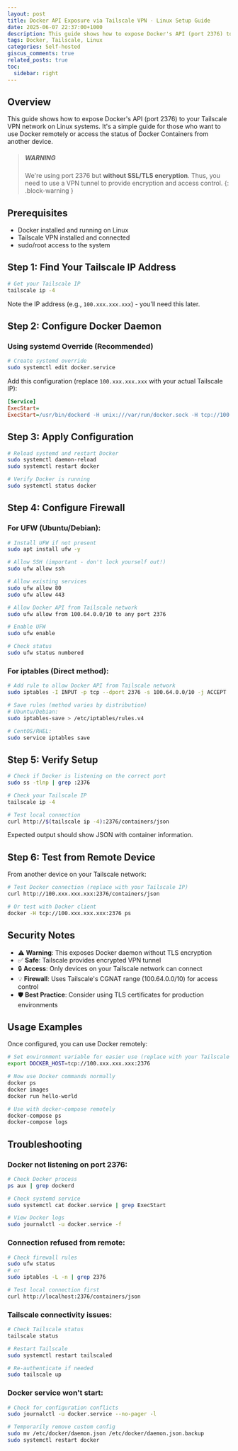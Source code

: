 ```yaml
---
layout: post
title: Docker API Exposure via Tailscale VPN - Linux Setup Guide
date: 2025-06-07 22:37:00+1000
description: This guide shows how to expose Docker's API (port 2376) to your Tailscale VPN network on Linux systems.
tags: Docker, Tailscale, Linux
categories: Self-hosted
giscus_comments: true
related_posts: true
toc:
  sidebar: right
---
```


## Overview

This guide shows how to expose Docker's API (port 2376) to your Tailscale VPN network on Linux systems. It's a simple guide for those who want to use Docker remotely or access the status of Docker Containers from another device.

> ##### WARNING
>
> We're using port 2376 but **without SSL/TLS encryption**. Thus, you need to use a VPN tunnel to provide encryption and access control.
{: .block-warning }

## Prerequisites

- Docker installed and running on Linux
- Tailscale VPN installed and connected
- sudo/root access to the system

## Step 1: Find Your Tailscale IP Address

```bash
# Get your Tailscale IP
tailscale ip -4
```

Note the IP address (e.g., `100.xxx.xxx.xxx`) - you'll need this later.

## Step 2: Configure Docker Daemon

### Using systemd Override (Recommended)

```bash
# Create systemd override
sudo systemctl edit docker.service
```

Add this configuration (replace `100.xxx.xxx.xxx` with your actual Tailscale IP):

```ini
[Service]
ExecStart=
ExecStart=/usr/bin/dockerd -H unix:///var/run/docker.sock -H tcp://100.xxx.xxx.xxx:2376 --containerd=/run/containerd/containerd.sock
```

## Step 3: Apply Configuration

```bash
# Reload systemd and restart Docker
sudo systemctl daemon-reload
sudo systemctl restart docker

# Verify Docker is running
sudo systemctl status docker
```

## Step 4: Configure Firewall

### For UFW (Ubuntu/Debian):

```bash
# Install UFW if not present
sudo apt install ufw -y

# Allow SSH (important - don't lock yourself out!)
sudo ufw allow ssh

# Allow existing services
sudo ufw allow 80
sudo ufw allow 443

# Allow Docker API from Tailscale network
sudo ufw allow from 100.64.0.0/10 to any port 2376

# Enable UFW
sudo ufw enable

# Check status
sudo ufw status numbered
```

### For iptables (Direct method):

```bash
# Add rule to allow Docker API from Tailscale network
sudo iptables -I INPUT -p tcp --dport 2376 -s 100.64.0.0/10 -j ACCEPT

# Save rules (method varies by distribution)
# Ubuntu/Debian:
sudo iptables-save > /etc/iptables/rules.v4

# CentOS/RHEL:
sudo service iptables save
```

## Step 5: Verify Setup

```bash
# Check if Docker is listening on the correct port
sudo ss -tlnp | grep :2376

# Check your Tailscale IP
tailscale ip -4

# Test local connection
curl http://$(tailscale ip -4):2376/containers/json
```

Expected output should show JSON with container information.

## Step 6: Test from Remote Device

From another device on your Tailscale network:

```bash
# Test Docker connection (replace with your Tailscale IP)
curl http://100.xxx.xxx.xxx:2376/containers/json

# Or test with Docker client
docker -H tcp://100.xxx.xxx.xxx:2376 ps
```

## Security Notes

- ⚠️ **Warning**: This exposes Docker daemon without TLS encryption
- ✅ **Safe**: Tailscale provides encrypted VPN tunnel
- 🔒 **Access**: Only devices on your Tailscale network can connect
- 💡 **Firewall**: Uses Tailscale's CGNAT range (100.64.0.0/10) for access control
- 🛡️ **Best Practice**: Consider using TLS certificates for production environments

## Usage Examples

Once configured, you can use Docker remotely:

```bash
# Set environment variable for easier use (replace with your Tailscale IP)
export DOCKER_HOST=tcp://100.xxx.xxx.xxx:2376

# Now use Docker commands normally
docker ps
docker images
docker run hello-world

# Use with docker-compose remotely
docker-compose ps
docker-compose logs
```

## Troubleshooting

### Docker not listening on port 2376:

```bash
# Check Docker process
ps aux | grep dockerd

# Check systemd service
sudo systemctl cat docker.service | grep ExecStart

# View Docker logs
sudo journalctl -u docker.service -f
```

### Connection refused from remote:

```bash
# Check firewall rules
sudo ufw status
# or
sudo iptables -L -n | grep 2376

# Test local connection first
curl http://localhost:2376/containers/json
```

### Tailscale connectivity issues:

```bash
# Check Tailscale status
tailscale status

# Restart Tailscale
sudo systemctl restart tailscaled

# Re-authenticate if needed
sudo tailscale up
```

### Docker service won't start:

```bash
# Check for configuration conflicts
sudo journalctl -u docker.service --no-pager -l

# Temporarily remove custom config
sudo mv /etc/docker/daemon.json /etc/docker/daemon.json.backup
sudo systemctl restart docker
```
